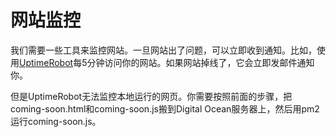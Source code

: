 # 网站监控
我们需要一些工具来监控网站。一旦网站出了问题，可以立即收到通知。比如，使用[UptimeRobot](https://uptimerobot.com)每5分钟访问你的网站。如果网站掉线了，它会立即发邮件通知你。

但是UptimeRobot无法监控本地运行的网页。你需要按照前面的步骤，把coming-soon.html和coming-soon.js搬到Digital Ocean服务器上，然后用pm2运行coming-soon.js。
